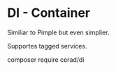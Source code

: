 DI - Container
==============================

Similiar to Pimple but even simplier.

Supportes tagged services.

composer require cerad/di
